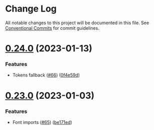 # Change Log

All notable changes to this project will be documented in this file.
See [Conventional Commits](https://conventionalcommits.org) for commit guidelines.

# [0.24.0](https://github.com/Mordech/mordech-projects/compare/v0.23.0...v0.24.0) (2023-01-13)


### Features

* Tokens fallback ([#66](https://github.com/Mordech/mordech-projects/issues/66)) ([0f4e59d](https://github.com/Mordech/mordech-projects/commit/0f4e59de8d0b2bc8b10c080dd2295f32a3b7a16d))





# [0.23.0](https://github.com/Mordech/mordech-projects/compare/v0.22.0...v0.23.0) (2023-01-03)


### Features

* Font imports ([#65](https://github.com/Mordech/mordech-projects/issues/65)) ([be171ed](https://github.com/Mordech/mordech-projects/commit/be171ed7f0d685c8c9be597751bd6ef65b6819bd))

